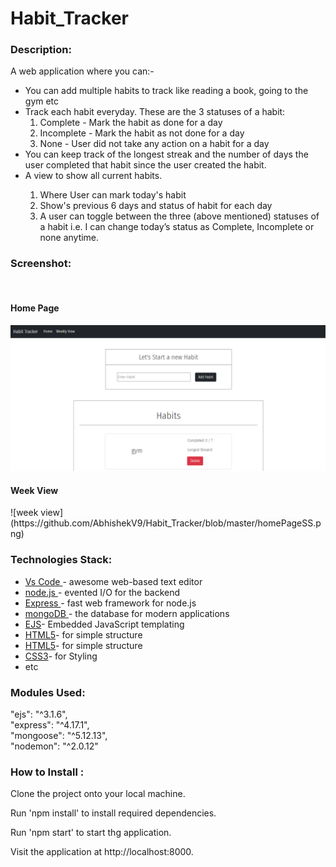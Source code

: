# Habit_Tracker
 
 ### Description: ######
A web application where you can:-
<ul>
  <li> You can add multiple habits to track like reading a book, going to the gym etc</li>
  <li>Track each habit everyday. These are the 3 statuses of a habit:
        <ol>
        <li>Complete - Mark the habit as done for a day</li>
        <li>Incomplete - Mark the habit as not done for a day</li>
        <li>None - User did not take any action on a habit for a day</li>
        </ol>
  </li>
  <li>You can keep track of the longest streak and the number of days the user completed that habit since the user created the habit.
  </li>
  <li>A view to show all current habits.</li>
  <ol>
    <li>Where User can mark today's habit</li>
    <li>Show's previous 6 days and status of habit for each day</li>
    <li>A user can toggle between the three (above mentioned) statuses of a habit i.e. I can change today’s status as Complete, Incomplete or none anytime.
    </li>
  </ol>
</ul>

### Screenshot: ######
</br>
<h4>Home Page</h4>

![home view](https://github.com/AbhishekV9/Habit_Tracker/blob/master/homePageSS.png)


<h4>Week View</h4>
![week view](https://github.com/AbhishekV9/Habit_Tracker/blob/master/homePageSS.png)

### Technologies Stack: ######
<ul>
  <li><a href="https://code.visualstudio.com/">Vs Code </a>- awesome web-based text editor </li>
  <li><a href="https://nodejs.org/en//">node.js </a>- evented I/O for the backend </li>
  <li><a href="https://expressjs.com/">Express </a>- fast web framework for node.js </li>
  <li><a href="https://www.mongodb.com/">mongoDB </a>- the database for modern applications </li>
  <li><a href="https://ejs.co/">EJS</a>- Embedded JavaScript templating </li>
  <li><a href="https://html.com/">HTML5</a>- for simple structure </li>
  <li><a href="https://html.com/">HTML5</a>- for simple structure </li>
  <li><a href="http://css.com/">CSS3</a>- for Styling </li>
  <li>etc </li>
</ul>

### Modules Used: ######

 "ejs": "^3.1.6",</br>
 "express": "^4.17.1", </br>
 "mongoose": "^5.12.13", </br>
 "nodemon": "^2.0.12"
 
 ### How to Install : ######
 
Clone the project onto your local machine.

Run 'npm install' to install required dependencies.

Run 'npm start' to start thg application.

Visit the application at http://localhost:8000.


